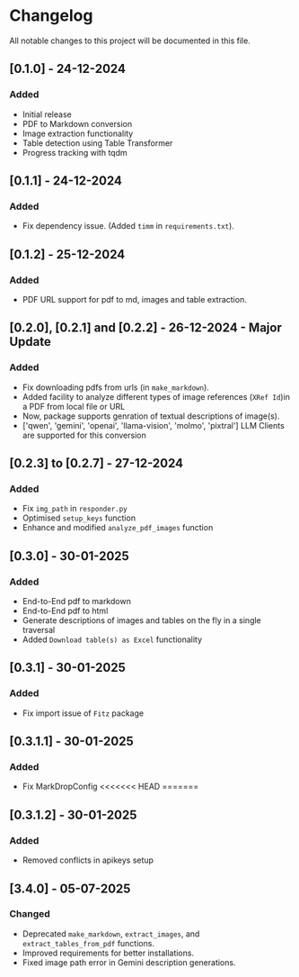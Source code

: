 # Changelog

All notable changes to this project will be documented in this file.

## [0.1.0] - 24-12-2024
### Added
- Initial release
- PDF to Markdown conversion
- Image extraction functionality
- Table detection using Table Transformer
- Progress tracking with tqdm


## [0.1.1] - 24-12-2024
### Added
- Fix dependency issue. (Added `timm` in `requirements.txt`).

## [0.1.2] - 25-12-2024
### Added
- PDF URL support for pdf to md, images and table extraction.
  
## [0.2.0], [0.2.1] and [0.2.2] - 26-12-2024 - Major Update
### Added
-  Fix downloading pdfs from urls (in `make_markdown`).
-  Added facility to analyze different types of image references (`XRef Id`)in a PDF from local file or URL
-  Now, package supports genration of textual descriptions of image(s).
-  ['qwen', 'gemini', 'openai', 'llama-vision', 'molmo', 'pixtral'] LLM Clients are supported for this conversion

## [0.2.3] to [0.2.7] - 27-12-2024
### Added
-  Fix `img_path` in `responder.py`
-  Optimised `setup_keys` function
-  Enhance and modified `analyze_pdf_images` function

## [0.3.0] - 30-01-2025
### Added
-  End-to-End pdf to markdown
-  End-to-End pdf to html
-  Generate descriptions of images and tables on the fly in a single traversal
-  Added `Download table(s) as Excel` functionality

## [0.3.1] - 30-01-2025
### Added
-  Fix import issue of `Fitz` package

## [0.3.1.1] - 30-01-2025
### Added
-  Fix MarkDropConfig
<<<<<<< HEAD
=======

## [0.3.1.2] - 30-01-2025
### Added
-  Removed conflicts in apikeys setup

## [3.4.0] - 05-07-2025
### Changed
- Deprecated `make_markdown`, `extract_images`, and `extract_tables_from_pdf` functions.
- Improved requirements for better installations.
- Fixed image path error in Gemini description generations.
